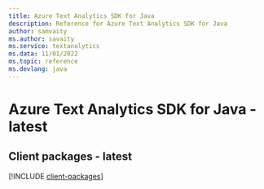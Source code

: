```yaml
---
title: Azure Text Analytics SDK for Java
description: Reference for Azure Text Analytics SDK for Java
author: samvaity
ms.author: savaity
ms.service: textanalytics
ms.data: 11/01/2022
ms.topic: reference
ms.devlang: java
---
```

# Azure Text Analytics SDK for Java - latest

## Client packages - latest
[!INCLUDE [client-packages](text-analytics-client-index.md)]